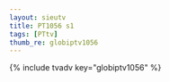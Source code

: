 ```yaml
--- 
layout: sieutv
title: PT1056 s1
tags: [PTtv]
thumb_re: globiptv1056
---
```

{% include tvadv key="globiptv1056" %} 
